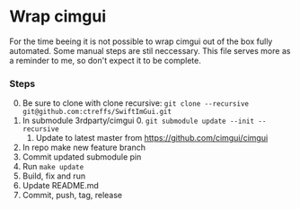 # Wrap cimgui

For the time beeing it is not possible to wrap cimgui out of the box fully automated.
Some manual steps are stil neccessary.
This file serves more as a reminder to me, so don't expect it to be complete.

### Steps

0. Be sure to clone with clone recursive: `git clone --recursive git@github.com:ctreffs/SwiftImGui.git`
1. In submodule 3rdparty/cimgui
	0. `git submodule update --init --recursive` 
	1. Update to latest master from <https://github.com/cimgui/cimgui>
2. In repo make new feature branch
3. Commit updated submodule pin
4. Run `make update`
5. Build, fix and run
6. Update README.md
7. Commit, push, tag, release 
